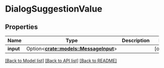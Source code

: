 # DialogSuggestionValue

## Properties

Name | Type | Description | Notes
------------ | ------------- | ------------- | -------------
**input** | Option<[**crate::models::MessageInput**](MessageInput.md)> |  | [optional]

[[Back to Model list]](../README.md#documentation-for-models) [[Back to API list]](../README.md#documentation-for-api-endpoints) [[Back to README]](../README.md)


